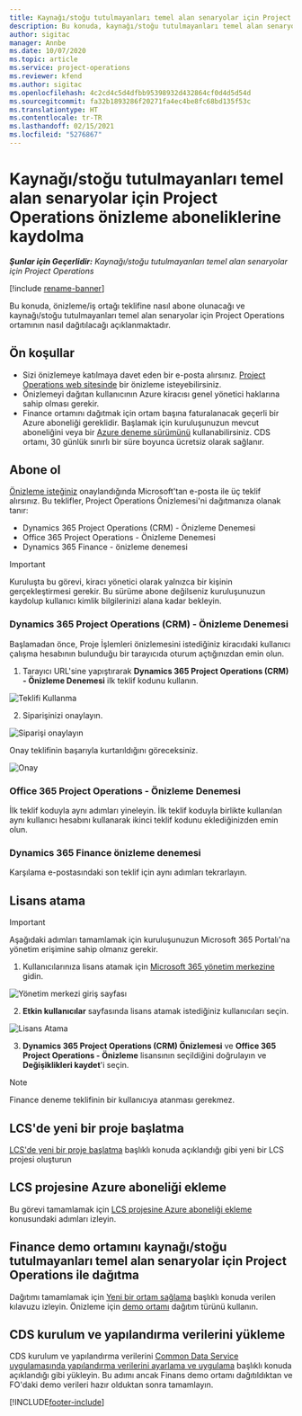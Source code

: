 ```yaml
---
title: Kaynağı/stoğu tutulmayanları temel alan senaryolar için Project Operations önizleme aboneliklerine kaydolma
description: Bu konuda, kaynağı/stoğu tutulmayanları temel alan senaryolar için Project Operations'a nasıl abone olunacağı ve Project Operations'ın nasıl dağıtılacağı hakkında bilgiler sağlanmaktadır.
author: sigitac
manager: Annbe
ms.date: 10/07/2020
ms.topic: article
ms.service: project-operations
ms.reviewer: kfend
ms.author: sigitac
ms.openlocfilehash: 4c2cd4c5d4dfbb95398932d432864cf0d4d5d54d
ms.sourcegitcommit: fa32b1893286f20271fa4ec4be8fc68bd135f53c
ms.translationtype: HT
ms.contentlocale: tr-TR
ms.lasthandoff: 02/15/2021
ms.locfileid: "5276867"
---
```

# <a name="sign-up-for-project-operations-preview-subscriptions-for-resource-non-stocked-scenarios"></a>Kaynağı/stoğu tutulmayanları temel alan senaryolar için Project Operations önizleme aboneliklerine kaydolma

_**Şunlar için Geçerlidir:** Kaynağı/stoğu tutulmayanları temel alan senaryolar için Project Operations_

[!include [rename-banner](~/includes/cc-data-platform-banner.md)]

Bu konuda, önizleme/iş ortağı teklifine nasıl abone olunacağı ve kaynağı/stoğu tutulmayanları temel alan senaryolar için Project Operations ortamının nasıl dağıtılacağı açıklanmaktadır.

## <a name="prerequisites"></a>Ön koşullar

- Sizi önizlemeye katılmaya davet eden bir e-posta alırsınız. [Project Operations web sitesinde](https://dynamics.microsoft.com/en-us/project-operations/overview/) bir önizleme isteyebilirsiniz.
- Önizlemeyi dağıtan kullanıcının Azure kiracısı genel yönetici haklarına sahip olması gerekir.
- Finance ortamını dağıtmak için ortam başına faturalanacak geçerli bir Azure aboneliği gereklidir. Başlamak için kuruluşunuzun mevcut aboneliğini veya bir [Azure deneme sürümünü](https://azure.microsoft.com/en-us/free/) kullanabilirsiniz. CDS ortamı, 30 günlük sınırlı bir süre boyunca ücretsiz olarak sağlanır.

## <a name="subscribe"></a>Abone ol

[Önizleme isteğiniz](https://forms.office.com/FormsPro/Pages/ResponsePage.aspx?id=v4j5cvGGr0GRqy180BHbR56j8lZs0FdAvwT75_WNFyxUMkRDV1NYQU5TNjE2VjhKOVBUNVg2R0s1NC4u) onaylandığında Microsoft'tan e-posta ile üç teklif alırsınız. Bu teklifler, Project Operations Önizlemesi'ni dağıtmanıza olanak tanır:

- Dynamics 365 Project Operations (CRM) - Önizleme Denemesi
- Office 365 Project Operations - Önizleme Denemesi
- Dynamics 365 Finance - önizleme denemesi

> [!IMPORTANT]
> Kuruluşta bu görevi, kiracı yönetici olarak yalnızca bir kişinin gerçekleştirmesi gerekir. Bu sürüme abone değilseniz kuruluşunuzun kaydolup kullanıcı kimlik bilgilerinizi alana kadar bekleyin.

### <a name="dynamics-365-project-operations-crm---preview-trial"></a>Dynamics 365 Project Operations (CRM) - Önizleme Denemesi 

Başlamadan önce, Proje İşlemleri önizlemesini istediğiniz kiracıdaki kullanıcı çalışma hesabının bulunduğu bir tarayıcıda oturum açtığınızdan emin olun.

1. Tarayıcı URL'sine yapıştırarak **Dynamics 365 Project Operations (CRM) - Önizleme Denemesi** ilk teklif kodunu kullanın.

![Teklifi Kullanma](./media/16RedeemFirstOfferNew.png)

2. Siparişinizi onaylayın.

![Siparişi onaylayın](./media/17ConfirmOrderNew.png)

Onay teklifinin başarıyla kurtarıldığını göreceksiniz.

![Onay](./media/18OrderConfirmationNew.png)

### <a name="office-365-project-operations---preview-trial"></a>Office 365 Project Operations - Önizleme Denemesi

İlk teklif koduyla aynı adımları yineleyin. İlk teklif koduyla birlikte kullanılan aynı kullanıcı hesabını kullanarak ikinci teklif kodunu eklediğinizden emin olun.

### <a name="dynamics-365-finance-preview-trial"></a>Dynamics 365 Finance önizleme denemesi

Karşılama e-postasındaki son teklif için aynı adımları tekrarlayın.

## <a name="assign-licenses"></a>Lisans atama

> [!IMPORTANT]
> Aşağıdaki adımları tamamlamak için kuruluşunuzun Microsoft 365 Portalı'na yönetim erişimine sahip olmanız gerekir.

1. Kullanıcılarınıza lisans atamak için [Microsoft 365 yönetim merkezine](https://portal.office.com/) gidin.

![Yönetim merkezi giriş sayfası](./media/14AdminPortal.png)

2. **Etkin kullanıcılar** sayfasında lisans atamak istediğiniz kullanıcıları seçin.

![Lisans Atama](./media/15AssignLicenses.png)

3. **Dynamics 365 Project Operations (CRM) Önizlemesi** ve **Office 365 Project Operations - Önizleme** lisansının seçildiğini doğrulayın ve **Değişiklikleri kaydet**'i seçin.

> [!NOTE]
> Finance deneme teklifinin bir kullanıcıya atanması gerekmez.

## <a name="start-a-new-project-in-lcs"></a>LCS'de yeni bir proje başlatma

[LCS'de yeni bir proje başlatma](create-lcs-project.md) başlıklı konuda açıklandığı gibi yeni bir LCS projesi oluşturun

## <a name="add-an-azure-subscription-to-an-lcs-project"></a>LCS projesine Azure aboneliği ekleme

Bu görevi tamamlamak için [LCS projesine Azure aboneliği ekleme](resource-add-azure-subscription-lcs-project.md) konusundaki adımları izleyin.

## <a name="deploy-finance-demo-environment-with-project-operations-for-resourcenon-stocked-scenarios"></a>Finance demo ortamını kaynağı/stoğu tutulmayanları temel alan senaryolar için Project Operations ile dağıtma

Dağıtımı tamamlamak için [Yeni bir ortam sağlama](resource-provision-new-environment.md) başlıklı konuda verilen kılavuzu izleyin. Önizleme için [demo ortamı](https://docs.microsoft.com/dynamics365/fin-ops-core/dev-itpro/deployment/deploy-demo-environment) dağıtım türünü kullanın. 

## <a name="install-cds-setup-and-configuration-data"></a>CDS kurulum ve yapılandırma verilerini yükleme

CDS kurulum ve yapılandırma verilerini [Common Data Service uygulamasında yapılandırma verilerini ayarlama ve uygulama](resource-apply-pro-setup-config-data.md) başlıklı konuda açıklandığı gibi yükleyin.
Bu adımı ancak Finans demo ortamı dağıtıldıktan ve FO'daki demo verileri hazır olduktan sonra tamamlayın.


[!INCLUDE[footer-include](../includes/footer-banner.md)]